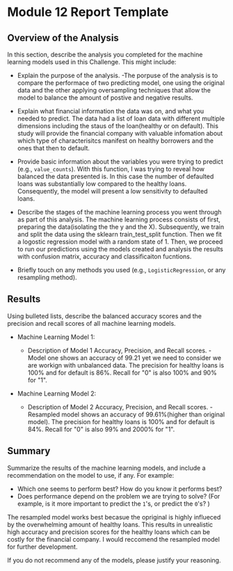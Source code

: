 # Module 12 Report Template

## Overview of the Analysis

In this section, describe the analysis you completed for the machine learning models used in this Challenge. This might include:

* Explain the purpose of the analysis.
-The porpuse of the analysis is to compare the performace of two predicting model, one using the original data and the other applying oversampling techniques that allow the model to balance the amount of postive and negative results.

* Explain what financial information the data was on, and what you needed to predict.
The data had a list of loan data with different multiple dimensions including the staus of the loan(healthy or on default). This study will provide the financial company with valuable infomation about which type of characterisitcs manifest on healthy borrowers and the ones that then to default.

* Provide basic information about the variables you were trying to predict (e.g., `value_counts`).
With this function, I was trying to reveal how balanced the data presented is. In this case the number of defaulted loans was substantially low compared to the healthy loans. Consequently, the model will present a low sensitivity to defaulted loans.
* Describe the stages of the machine learning process you went through as part of this analysis.
The machine learning process consists of first, preparing the data(isolating the the y and the X). Subsequently, we train and split the data using the sklearn train_test_split function. Then we fit a logostic regression model with a random state of 1. Then, we proceed to run our predictions using the models created and analysis the results with confusion matrix, accuracy and classificaiton fucntions.

* Briefly touch on any methods you used (e.g., `LogisticRegression`, or any resampling method).

## Results

Using bulleted lists, describe the balanced accuracy scores and the precision and recall scores of all machine learning models.

* Machine Learning Model 1:
  * Description of Model 1 Accuracy, Precision, and Recall scores.
 -Model one shows an accuracy of 99.21 yet we need to consider we are workign with unbalanced data. The precision for healthy loans is 100% and for default is 86%. Recall for "0" is also 100% and 90% for "1".


* Machine Learning Model 2:
  * Description of Model 2 Accuracy, Precision, and Recall scores.
 -Resampled model shows an accuracy of 99.61%(higher than original model). The precision for healthy loans is 100% and for default is 84%. Recall for "0" is also 99% and 2000% for "1".

## Summary

Summarize the results of the machine learning models, and include a recommendation on the model to use, if any. For example:
* Which one seems to perform best? How do you know it performs best?
* Does performance depend on the problem we are trying to solve? (For example, is it more important to predict the `1`'s, or predict the `0`'s? )

The resampled model works best becasue the opriginal is highly influeced by the overwhelming amount of healthy loans. This results in unrealistic high accuracy and precision scores for the healthy loans which can be costly for the financial company. I would reccomend the resampled model for further development.


If you do not recommend any of the models, please justify your reasoning.
